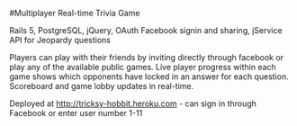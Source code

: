 #Multiplayer Real-time Trivia Game

Rails 5, PostgreSQL, jQuery, OAuth Facebook signin and sharing, jService API for Jeopardy questions

Players can play with their friends by inviting directly through facebook or play any of the available public games. Live player progress within each game shows which opponents have locked in an answer for each question. Scoreboard and game lobby updates in real-time.

Deployed at http://tricksy-hobbit.heroku.com - can sign in through Facebook or enter user number 1-11

